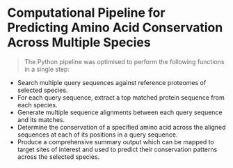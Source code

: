 # Computational Pipeline for Predicting Amino Acid Conservation Across Multiple Species
> The Python pipeline was optimised to perform the following functions in a single step:
- Search multiple query sequences against reference proteomes of selected species.
- For each query sequence, extract a top matched protein sequence from each species.
- Generate multiple sequence alignments between each query sequence and its matches.
- Determine the conservation of a specified amino acid across the aligned sequences at each of its positions in a query sequence.
- Produce a comprehensive summary output which can be mapped to target sites of interest and used to predict their conservation patterns across the selected species.

